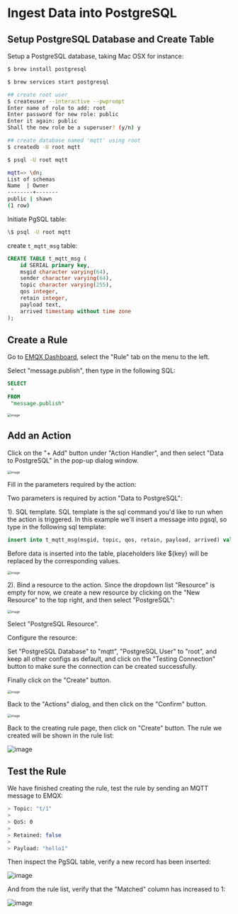 # Ingest Data into PostgreSQL

## Setup PostgreSQL Database and Create Table

Setup a PostgreSQL database, taking Mac OSX for instance:

```bash
$ brew install postgresql

$ brew services start postgresql

## create root user
$ createuser --interactive --pwprompt
Enter name of role to add: root
Enter password for new role: public
Enter it again: public
Shall the new role be a superuser? (y/n) y

## create database named 'mqtt' using root
$ createdb -U root mqtt

$ psql -U root mqtt

mqtt=> \dn;
List of schemas
Name  | Owner
--------+-------
public | shawn
(1 row)
```

Initiate PgSQL table:

```bash
\$ psql -U root mqtt
```

create `t_mqtt_msg` table:

```sql
CREATE TABLE t_mqtt_msg (
    id SERIAL primary key,
    msgid character varying(64),
    sender character varying(64),
    topic character varying(255),
    qos integer,
    retain integer,
    payload text,
    arrived timestamp without time zone
);
```

## Create a Rule

Go to [EMQX Dashboard](http://127.0.0.1:18083/#/rules), select the "Rule" tab on the menu to the left.

Select "message.publish", then type in the following SQL:

```sql
SELECT
 *
FROM
 "message.publish"
```

<img src="./assets/rule-engine/mysql_sql_1.png" alt="image" style="zoom:50%;" />

## Add an Action

Click on the "+ Add" button under "Action Handler", and then select
"Data to PostgreSQL" in the pop-up dialog window.

<img src="./assets/rule-engine/pgsql_action_0.png" alt="image" style="zoom:50%;" />

Fill in the parameters required by the action:

Two parameters is required by action "Data to PostgreSQL":

1). SQL template. SQL template is the sql command you'd like to run
when the action is triggered. In this example we'll insert a message
into pgsql, so type in the following sql
template:

```sql
insert into t_mqtt_msg(msgid, topic, qos, retain, payload, arrived) values (${id}, ${topic}, ${qos}, ${retain}, ${payload}, to_timestamp(${timestamp}::double precision /1000)) returning id
```

Before data is inserted into the table, placeholders like \${key} will
be replaced by the corresponding values.

<img src="./assets/rule-engine/pgsql_action_1.png" alt="image" style="zoom:50%;" />

2). Bind a resource to the action. Since the dropdown list "Resource"
is empty for now, we create a new resource by clicking on the "New
Resource" to the top right, and then select "PostgreSQL":

<img src="./assets/rule-engine/pgsql_resource_0.png" alt="image" style="zoom:50%;" />

Select "PostgreSQL Resource".

Configure the resource:

Set "PostgreSQL Database" to "mqtt", "PostgreSQL User" to "root", and
keep all other configs as default, and click on the "Testing
Connection" button to make sure the connection can be created
successfully.

Finally click on the "Create" button.

<img src="./assets/rule-engine/pgsql_resource_1.png" alt="image" style="zoom:50%;" />

Back to the "Actions" dialog, and then click on the "Confirm"
    button.

<img src="./assets/rule-engine/pgsql_action_2.png" alt="image" style="zoom:50%;" />

Back to the creating rule page, then click on "Create" button. The
    rule we created will be shown in the rule list:

![image](./assets/rule-engine/pgsql_rule_overview_1.png)

## Test the Rule

We have finished creating the rule, test the rule by sending an MQTT message to EMQX:

```bash
> Topic: "t/1"
>
> QoS: 0
>
> Retained: false
>
> Payload: "hello1"
```

Then inspect the PgSQL table, verify a new record has been inserted:

![image](./assets/rule-engine/pgsql_result_1.png)

And from the rule list, verify that the "Matched" column has increased
to 1:

![image](./assets/rule-engine/pgsql_rule_overview_2.png)
